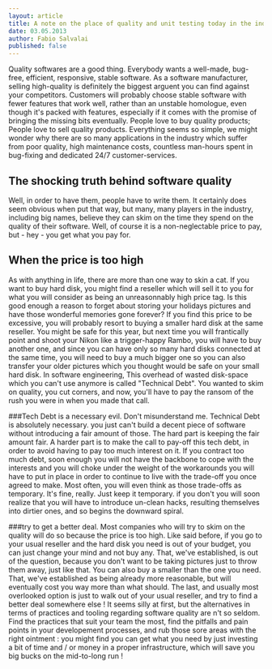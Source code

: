 ```yaml
---
layout: article
title: A note on the place of quality and unit testing today in the industry
date: 03.05.2013
author: Fabio Salvalai
published: false
---
```

Quality softwares are a good thing.
Everybody wants a well-made, bug-free, efficient, responsive, stable software. As a software manufacturer, selling high-quality is definitely the biggest arguent you can find against your competitors. Customers will probably choose stable software with fewer features that work well, rather than an unstable homologue, even though it's packed with features, especially if it comes with the promise of bringing the missing bits eventually. People love to buy quality products; People love to sell quality products. Everything seems so simple, we might wonder why there are so many applications in the industry which suffer from poor quality, high maintenance costs, countless man-hours spent in bug-fixing and dedicated 24/7 customer-services.

## The shocking truth behind software quality
Well, in order to have them, people have to write them. It certainly does seem obvious when put that way, but many, many players in the industry, including big names, believe they can skim on the time they spend on the quality of their software. Well, of course it is a non-neglectable price to pay, but - hey - you get what you pay for.

## When the price is too high
As with anything in life, there are more than one way to skin a cat. If you want to buy hard disk, you might find a reseller which will sell it to you for what you will consider as being an unreasonnably high price tag. Is this good enough a reason to forget about storing your holidays pictures and have those wonderful memories gone forever? If you find this price to be excessive, you will probably resort to buying a smaller hard disk at the same reseller. You might be safe for this year, but next time you will frantically point and shoot your Nikon like a trigger-happy Rambo, you will have to buy another one, and since you can have only so many hard disks connected at the same time, you will need to buy a much bigger one so you can also transfer your older pictures which you thought would be safe on your small hard disk.
In software engineering, This overhead of wasted disk-space which you can't use anymore is called "Technical Debt". You wanted to skim on quality, you cut corners, and now, you'll have to pay the ransom of the rush you were in when you made that call.

###Tech Debt is a necessary evil.
Don't misunderstand me. Technical Debt is absolutely necessary. you just can't build a decent piece of software without introducing a fair amount of those. The hard part is keeping the fair amount fair. A harder part is to make the call to pay-off this tech debt, in order to avoid having to pay too much interest on it. If you contract too much debt, soon enough you will not have the backbone to cope with the interests and you will choke under the weight of the workarounds you will have to put in place in order to continue to live with the trade-off you once agreed to make. Most often, you will even think as those trade-offs as temporary. It's fine, really. Just keep it temporary. if you don't you will soon realize that you will have to introduce un-clean hacks, resulting themselves into dirtier ones, and so begins the downward spiral.

###try to get a better deal.
Most companies who will try to skim on the quality will do so because the price is too high. Like said before, if you go to your usual reseller and the hard disk you need is out of your budget, you can just change your mind and not buy any. That, we've established, is out of the question, because you don't want to be taking pictures just to throw them away, just like that. You can also buy a smaller than the one you need. That, we've established as being already more reasonable, but will eventually cost you way more than what should. The last, and usually most overlooked option is just to walk out of your usual reseller, and try to find a better deal somewhere else !
It seems silly at first, but the alternatives in terms of practices and tooling regarding software quality are n't so seldom. Find the practices that suit your team the most, find the pitfalls and pain points in your developement processes, and rub those sore areas with the right ointment : you might find you can get what you need by just investing a bit of time and / or money in a proper infrastructure, which will save you big bucks on the mid-to-long run !